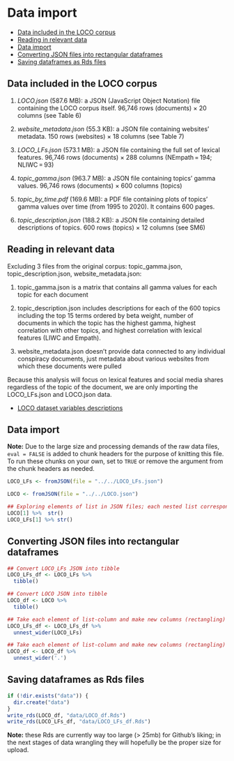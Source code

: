 Data import
================

-   <a href="#data-included-in-the-loco-corpus"
    id="toc-data-included-in-the-loco-corpus">Data included in the LOCO
    corpus</a>
-   <a href="#reading-in-relevant-data"
    id="toc-reading-in-relevant-data">Reading in relevant data</a>
-   <a href="#data-import" id="toc-data-import">Data import</a>
-   <a href="#converting-json-files-into-rectangular-dataframes"
    id="toc-converting-json-files-into-rectangular-dataframes">Converting
    JSON files into rectangular dataframes</a>
-   <a href="#saving-dataframes-as-rds-files"
    id="toc-saving-dataframes-as-rds-files">Saving dataframes as Rds
    files</a>

## Data included in the LOCO corpus

1.  *LOCO.json* (587.6 MB): a JSON (JavaScript Object Notation) file
    containing the LOCO corpus itself. 96,746 rows (documents) × 20
    columns (see Table 6)

2.  *website_metadata.json* (55.3 KB): a JSON file containing websites’
    metadata. 150 rows (websites) × 18 columns (see Table 7)

3.  *LOCO_LFs.json* (573.1 MB): a JSON file containing the full set of
    lexical features. 96,746 rows (documents) × 288 columns
    (NEmpath = 194; NLIWC = 93)

4.  *topic_gamma.json* (963.7 MB): a JSON file containing topics’ gamma
    values. 96,746 rows (documents) × 600 columns (topics)

5.  *topic_by_time.pdf* (169.6 MB): a PDF file containing plots of
    topics’ gamma values over time (from 1995 to 2020). It contains 600
    pages.

6.  *topic_description.json* (188.2 KB): a JSON file containing detailed
    descriptions of topics. 600 rows (topics) × 12 columns (see SM6)

## Reading in relevant data

Excluding 3 files from the original corpus: topic_gamma.json,
topic_description.json, website_metadata.json:

1.  topic_gamma.json is a matrix that contains all gamma values for each
    topic for each document

2.  topic_description.json includes descriptions for each of the 600
    topics including the top 15 terms ordered by beta weight, number of
    documents in which the topic has the highest gamma, highest
    correlation with other topics, and highest correlation with lexical
    features (LIWC and Empath).

3.  website_metadata.json doesn’t provide data connected to any
    individual conspiracy documents, just metadata about various
    websites from which these documents were pulled

Because this analysis will focus on lexical features and social media
shares regardless of the topic of the document, we are only importing
the LOCO_LFs.json and LOCO.json data. 

- [LOCO dataset variables
descriptions](https://link.springer.com/article/10.3758/s13428-021-01698-z/tables/6)

## Data import

**Note:** Due to the large size and processing demands of the raw data
files, `eval = FALSE` is added to chunk headers for the purpose of
knitting this file. To run these chunks on your own, set to `TRUE` or
remove the argument from the chunk headers as needed.

``` r
LOCO_LFs <- fromJSON(file = "../../LOCO_LFs.json")
```

``` r
LOCO <- fromJSON(file = "../../LOCO.json")
```

``` r
## Exploring elements of list in JSON files; each nested list corresponds to one document
LOCO[1] %>%  str()
LOCO_LFs[1] %>% str()
```

## Converting JSON files into rectangular dataframes

``` r
## Convert LOCO_LFs JSON into tibble
LOCO_LFs_df <- LOCO_LFs %>% 
  tibble()
```

``` r
## Convert LOCO JSON into tibble
LOCO_df <- LOCO %>% 
  tibble()
```

``` r
## Take each element of list-column and make new columns (rectangling)
LOCO_LFs_df <- LOCO_LFs_df %>% 
  unnest_wider(LOCO_LFs)
```

``` r
## Take each element of list-column and make new columns (rectangling)
LOCO_df <- LOCO_df %>% 
  unnest_wider('.')
```

## Saving dataframes as Rds files

``` r
if (!dir.exists("data")) {
  dir.create("data")
}
write_rds(LOCO_df, "data/LOCO_df.Rds")
write_rds(LOCO_LFs_df, "data/LOCO_LFs_df.Rds")
```

**Note:** these Rds are currently way too large (\> 25mb) for Github’s
liking; in the next stages of data wrangling they will hopefully be the
proper size for upload.
